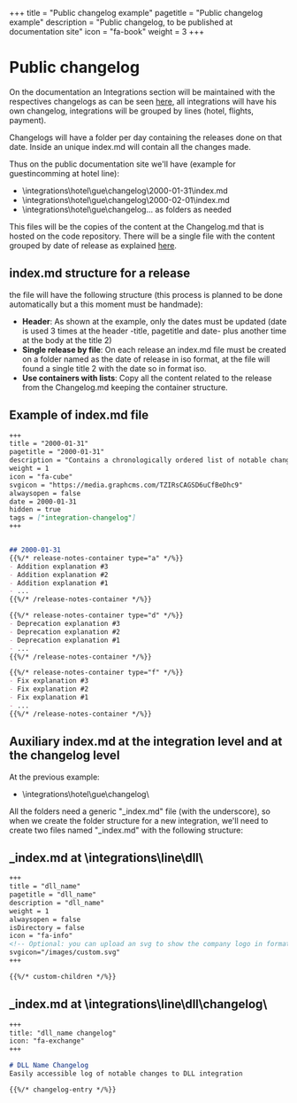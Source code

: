 +++
title = "Public changelog example"
pagetitle = "Public changelog example"
description = "Public changelog, to be published at documentation site"
icon = "fa-book"
weight = 3
+++

# Public changelog

On the documentation an Integrations section will be maintained with the respectives changelogs as can be seen [here](/integrations/), all integrations will have his own changelog, integrations will be grouped by lines (hotel, flights, payment).

Changelogs will have a folder per day containing the releases done on that date. Inside an unique index.md will contain all the changes made.

Thus on the public documentation site we'll have (example for guestincomming at hotel line):

* \integrations\hotel\gue\changelog\2000-01-31\index.md
* \integrations\hotel\gue\changelog\2000-02-01\index.md
* \integrations\hotel\gue\changelog\... as folders as needed

This files will be the copies of the content at the Changelog.md that is hosted on the code repository. There will be a single file with the content grouped by date of release as explained [here](/community/integration-changelog/).


## index.md structure for a release

the file will have the following structure (this process is planned to be done automatically but a this moment must be handmade):

- **Header**: As shown at the example, only the dates must be updated (date is used 3 times at the header -title, pagetitle and date- plus another time at the body at the title 2)
- **Single release by file**: On each release an index.md file must be created on a folder named as the date of release in iso format, at the file will found a single title 2 with the date so in format iso.
- **Use containers with lists**: Copy all the content related to the release from the Changelog.md keeping the container structure.

## Example of index.md file
 
```md
+++
title = "2000-01-31"
pagetitle = "2000-01-31"
description = "Contains a chronologically ordered list of notable changes at our website"
weight = 1
icon = "fa-cube"
svgicon = "https://media.graphcms.com/TZIRsCAGSD6uCfBeDhc9"
alwaysopen = false
date = 2000-01-31
hidden = true
tags = ["integration-changelog"]
+++


## 2000-01-31
{{%/* release-notes-container type="a" */%}}
- Addition explanation #3
- Addition explanation #2
- Addition explanation #1
- ...
{{%/* /release-notes-container */%}}

{{%/* release-notes-container type="d" */%}}
- Deprecation explanation #3
- Deprecation explanation #2
- Deprecation explanation #1
- ...
{{%/* /release-notes-container */%}}

{{%/* release-notes-container type="f" */%}}
- Fix explanation #3
- Fix explanation #2
- Fix explanation #1
- ...
{{%/* /release-notes-container */%}}

```

## Auxiliary index.md at the integration level and at the changelog level

At the previous example:
- \integrations\hotel\gue\changelog\

All the folders need a generic "_index.md" file (with the underscore), so when we create the folder structure for a new integration, we'll need to create two files named "_index.md" with the following structure:


## _index.md at \integrations\line\dll\

```md
+++
title = "dll_name"
pagetitle = "dll_name"
description = "dll_name"
weight = 1
alwaysopen = false
isDirectory = false
icon = "fa-info"
<!-- Optional: you can upload an svg to show the company logo in format svg, you must upload it to the folder \integrations\line\dll\images\ an use the following configuration line: -->
svgicon="/images/custom.svg"
+++

{{%/* custom-children */%}}

```

## _index.md at \integrations\line\dll\changelog\

```md
+++
title: "dll_name changelog"
icon: "fa-exchange"
+++

# DLL Name Changelog
Easily accessible log of notable changes to DLL integration

{{%/* changelog-entry */%}}

```